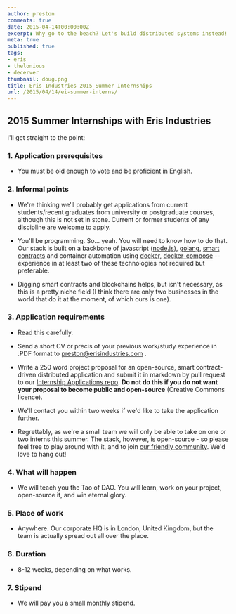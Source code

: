 ```yaml
---
author: preston
comments: true
date: 2015-04-14T00:00:00Z
excerpt: Why go to the beach? Let's build distributed systems instead!
meta: true
published: true
tags:
- eris
- thelonious
- decerver
thumbnail: doug.png
title: Eris Industries 2015 Summer Internships
url: /2015/04/14/ei-summer-interns/
---
```


## 2015 Summer Internships with Eris Industries

I'll get straight to the point:

### 1. Application prerequisites

* You must be old enough to vote and be proficient in English.

### 2. Informal points

* We're thinking we'll probably get applications from current students/recent graduates from university or postgraduate courses, although this is not set in stone. Current or former students of any discipline are welcome to apply.

* You'll be programming. So... yeah. You will need to know how to do that. Our stack is built on a backbone of javascript ([node.js](https://nodejs.org/)), [golang](http://golang.org/), [smart contracts](https://monax.io/docs/tutorials/solidity/) and container automation using [docker](https://www.docker.com/), [docker-compose](https://docs.docker.com/compose/) -- experience in at least two of these technologies not required but preferable.

* Digging smart contracts and blockchains helps, but isn't necessary, as this is a pretty niche field (I think there are only two businesses in the world that do it at the moment, of which ours is one).

### 3. Application requirements

* Read this carefully.

* Send a short CV or precis of your previous work/study experience in .PDF format to preston@erisindustries.com .

* Write a 250 word project proposal for an open-source, smart contract-driven distributed application and submit it in markdown by pull request to our [Internship Applications repo](https://github.com/eris-ltd/internships). **Do not do this if you do not want your proposal to become public and open-source** (Creative Commons licence).

* We'll contact you within two weeks if we'd like to take the application further.

* Regrettably, as we're a small team we will only be able to take on one or two interns this summer. The stack, however, is open-source - so please feel free to play around with it, and to join [our friendly community](http://reddit.com/r/erisindustries). We'd love to hang out!

### 4. What will happen

* We will teach you the Tao of DAO. You will learn, work on your project, open-source it, and win eternal glory.

### 5. Place of work

* Anywhere. Our corporate HQ is in London, United Kingdom, but the team is actually spread out all over the place.

### 6. Duration

* 8-12 weeks, depending on what works.

### 7. Stipend

* We will pay you a small monthly stipend.
